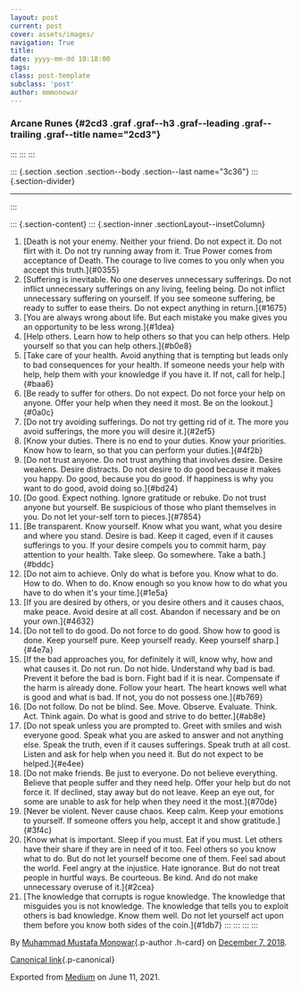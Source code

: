 ```yaml
---
layout: post
current: post
cover: assets/images/
navigation: True
title: 
date: yyyy-mm-dd 10:18:00
tags: 
class: post-template
subclass: 'post'
author: mmmonowar
---
```



### Arcane Runes {#2cd3 .graf .graf--h3 .graf--leading .graf--trailing .graf--title name="2cd3"}
:::
:::
:::

::: {.section .section .section--body .section--last name="3c36"}
::: {.section-divider}

------------------------------------------------------------------------
:::

::: {.section-content}
::: {.section-inner .sectionLayout--insetColumn}
1.  [Death is not your enemy. Neither your friend. Do not expect it. Do
    not flirt with it. Do not try running away from it. True Power comes
    from acceptance of Death. The courage to live comes to you only when
    you accept this truth.]{#0355}
2.  [Suffering is inevitable. No one deserves unnecessary sufferings. Do
    not inflict unnecessary sufferings on any living, feeling being. Do
    not inflict unnecessary suffering on yourself. If you see someone
    suffering, be ready to suffer to ease theirs. Do not expect anything
    in return.]{#1675}
3.  [You are always wrong about life. But each mistake you make gives
    you an opportunity to be less wrong.]{#1dea}
4.  [Help others. Learn how to help others so that you can help others.
    Help yourself so that you can help others.]{#b0e8}
5.  [Take care of your health. Avoid anything that is tempting but leads
    only to bad consequences for your health. If someone needs your help
    with help, help them with your knowledge if you have it. If not,
    call for help.]{#baa6}
6.  [Be ready to suffer for others. Do not expect. Do not force your
    help on anyone. Offer your help when they need it most. Be on the
    lookout.]{#0a0c}
7.  [Do not try avoiding sufferings. Do not try getting rid of it. The
    more you avoid sufferings, the more you will desire it.]{#2ef5}
8.  [Know your duties. There is no end to your duties. Know your
    priorities. Know how to learn, so that you can perform your
    duties.]{#4f2b}
9.  [Do not trust anyone. Do not trust anything that involves desire.
    Desire weakens. Desire distracts. Do not desire to do good because
    it makes you happy. Do good, because you do good. If happiness is
    why you want to do good, avoid doing so.]{#bd24}
10. [Do good. Expect nothing. Ignore gratitude or rebuke. Do not trust
    anyone but yourself. Be suspicious of those who plant themselves in
    you. Do not let your-self torn to pieces.]{#7854}
11. [Be transparent. Know yourself. Know what you want, what you desire
    and where you stand. Desire is bad. Keep it caged, even if it causes
    sufferings to you. If your desire compels you to commit harm, pay
    attention to your health. Take sleep. Go somewhere. Take a
    bath.]{#bddc}
12. [Do not aim to achieve. Only do what is before you. Know what to do.
    How to do. When to do. Know enough so you know how to do what you
    have to do when it's your time.]{#1e5a}
13. [If you are desired by others, or you desire others and it causes
    chaos, make peace. Avoid desire at all cost. Abandon if necessary
    and be on your own.]{#4632}
14. [Do not tell to do good. Do not force to do good. Show how to good
    is done. Keep yourself pure. Keep yourself ready. Keep yourself
    sharp.]{#4e7a}
15. [If the bad approaches you, for definitely it will, know why, how
    and what causes it. Do not run. Do not hide. Understand why bad is
    bad. Prevent it before the bad is born. Fight bad if it is near.
    Compensate if the harm is already done. Follow your heart. The heart
    knows well what is good and what is bad. If not, you do not possess
    one.]{#b769}
16. [Do not follow. Do not be blind. See. Move. Observe. Evaluate.
    Think. Act. Think again. Do what is good and strive to do
    better.]{#ab8e}
17. [Do not speak unless you are prompted to. Greet with smiles and wish
    everyone good. Speak what you are asked to answer and not anything
    else. Speak the truth, even if it causes sufferings. Speak truth at
    all cost. Listen and ask for help when you need it. But do not
    expect to be helped.]{#e4ee}
18. [Do not make friends. Be just to everyone. Do not believe
    everything. Believe that people suffer and they need help. Offer
    your help but do not force it. If declined, stay away but do not
    leave. Keep an eye out, for some are unable to ask for help when
    they need it the most.]{#70de}
19. [Never be violent. Never cause chaos. Keep calm. Keep your emotions
    to yourself. If someone offers you help, accept it and show
    gratitude.]{#3f4c}
20. [Know what is important. Sleep if you must. Eat if you must. Let
    others have their share if they are in need of it too. Feel others
    so you know what to do. But do not let yourself become one of them.
    Feel sad about the world. Feel angry at the injustice. Hate
    ignorance. But do not treat people in hurtful ways. Be courteous. Be
    kind. And do not make unnecessary overuse of it.]{#2cea}
21. [The knowledge that corrupts is rogue knowledge. The knowledge that
    misguides you is not knowledge. The knowledge that tells you to
    exploit others is bad knowledge. Know them well. Do not let yourself
    act upon them before you know both sides of the coin.]{#1db7}
:::
:::
:::
:::

By [Muhammad Mustafa Monowar](https://medium.com/@mmmonowar){.p-author
.h-card} on [December 7, 2018](https://medium.com/p/3efe0c0b42e).

[Canonical
link](https://medium.com/@mmmonowar/arcane-runes-3efe0c0b42e){.p-canonical}

Exported from [Medium](https://medium.com) on June 11, 2021.
